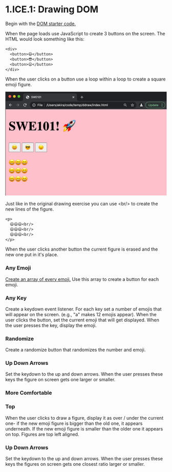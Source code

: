 # 1.ICE.1: Drawing DOM

Begin with the [DOM starter code.](https://github.com/rocketacademy/swe101-next-steps-dom)

When the page loads use JavaScript to create 3 buttons on the screen. The HTML would look something like this:

```text
<div>
  <button>😄</button>
  <button>😎</button>
  <button>😦</button>
</div>
```

When the user clicks on a button use a loop within a loop to create a square emoji figure.

![](../../.gitbook/assets/screen-shot-2020-10-17-at-10.31.38-pm.png)

Just like in the original drawing exercise you can use &lt;br/&gt; to create the new lines of the figure.

```text
<p>
  😄😄😄<br/>
  😄😄😄<br/>
  😄😄😄<br/>
</p>
```

When the user clicks another button the current figure is erased and the new one put in it's place.

### Any Emoji

[Create an array of every emoji.](https://gist.github.com/anthonydelgado/528d1fab9242067348c0ac25f873d7f0) Use this array to create a button for each emoji.

### Any Key

Create a keydown event listener. For each key set a number of emojis that will appear on the screen. \(e.g., "a" makes 12 emojis appear\). When the user clicks the button, set the current emoji that will get displayed. When the user presses the key, display the emoji.

### Randomize

Create a randomize button that randomizes the number and emoji.

### Up Down Arrows

Set the keydown to the up and down arrows. When the user presses these keys the figure on screen gets one larger or smaller.

### More Comfortable

### Top

When the user clicks to draw a figure, display it as over / under the current one- if the new emoji figure is bigger than the old one, it appears underneath. If the new emoji figure is smaller than the older one it appears on top. Figures are top left aligned.

### Up Down Arrows

Set the keydown to the up and down arrows. When the user presses these keys the figures on screen gets one closest ratio larger or smaller.
